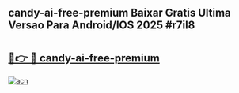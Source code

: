 ## candy-ai-free-premium Baixar Gratis Ultima Versao Para Android/IOS 2025 #r7il8

# <h2><a href="https://ainizakaria.my?title=candy-ai-free-premium&ref=20M">🔗👉 🔴 candy-ai-free-premium</a></h2>

[![acn](https://github.com/user-attachments/assets/0f9c940e-d8b0-45ae-aac7-cd30a18b3e1c)](https://ainizakaria.my?title=candy-ai-free-premium&ref=20M)

